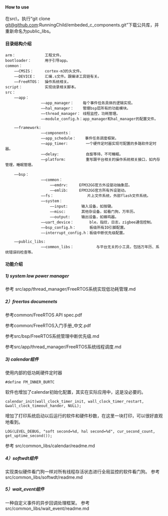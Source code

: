 #### How to use

在src\，执行“git clone git@github.com:RunningChild/embeded_c_components.git”下载公共库，并重新命名为public_libs。

#### 目录结构介绍

	
	arm：             工程文件。
	bootloader：      用于引导app。
	common：
	    ——CMSIS：     cortex-m3的头文件。
	    ——DEVICE：    汇编.s文件。跟编译工具链有关。    
	    ——FreeRTOS：  操作系统相关。 
	script：          实现烧录相关脚本。
	src： 
	    ——app： 	  
		    	    ——app_manager：    每个事件任务具体的逻辑实现。
		    		——hal_manager：    管理bsp层所有的功能模块。
		    		——thread_manager： 线程监控，功耗管理。
		    		——module_config.h：app_manager和hal_manager的配置文件。 			
	
	    ——framework:
	    	        ——components：
	    			——app_schedule：    事件任务调度框架。
	   			    ——app_timer:        一个硬件定时器实现可配置的多路软件定时器。
	    			——delay:            自旋等待，不可睡眠。 
	    			——platform:         重写跟平台相关的操作系统相关接口，如内存管理，睡眠管理。  
	
	    ——bsp：
		    		——common：
		    			——emdrv:     EFM32GG官方外设驱动抽象层。
		    			——emlib:     EFM32GG官方所有外设驱动。 
		    		——fs：               片上文件系统，外部flash文件系统。     
		    		——system：
		    			——input:      输入设备，如按键。
		    			——misc:       其他杂设备，如看门狗，万年历。
		    			——output:     输出设备，如蜂鸣器。
		    		——uart_device：       ble，指纹，日志，zigbee通信控制。
		    		——bsp_config.h：      板级所有IO引脚配置。
		    		——interrupt_config.h：板级中断优先级配置。
	
	    ——public_libs:
	    		    ——common_libs：          与平台无关的小工具，包括万年历、系统错误码检查等。

#### 功能介绍
##### 1) system low power manager

参考 src/app/thread_manager/FreeRTOS系统实现低功耗管理.md

##### 2）freertos documenets

参考common/FreeRTOS API spec.pdf

参考common/FreeRTOS入门手册_中文.pdf

参考src/bsp/FreeRTOS系统管理中断优先级.md

参考src/app/thread_manager/FreeRTOS系统线程调度.md

##### 3) calendar组件

使用内部的低功耗硬件定时器

	#define FM_INNER_BURTC

软件也增加了calendar初始化配置，其实在实际应用中，这是没必要的。

    calendar_init(wall_clock_timer_init, wall_clock_timer_restart, &wall_clock_timeout_hander, NULL);

增加了打印系统启动以后运行的软件和硬件秒数，在这里一块打印，可以很好直观地看到。

    LOG(LEVEL_DEBUG, "soft second=%d, hal second=%d", cur_second_count, get_uptime_second());

参考 src/common_libs/calendar/readme.md

##### 4）softwdt组件

实现类似硬件看门狗一样对所有线程存活状态进行全局监控的软件看门狗。
参考 src/common_libs/softwdt/readme.md

##### 5）wait_event组件

一种自定义事件的异步回调处理框架。
参考 src/common_libs/wait_event/readme.md